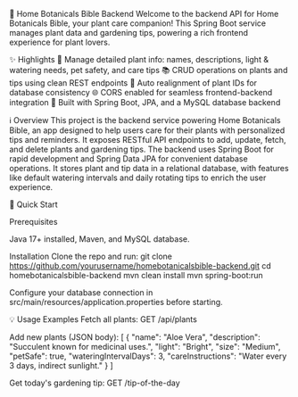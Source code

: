 🌿 Home Botanicals Bible Backend
Welcome to the backend API for Home Botanicals Bible, your plant care companion! This Spring Boot service manages plant data and gardening tips, powering a rich frontend experience for plant lovers.

✨ Highlights
🌱 Manage detailed plant info: names, descriptions, light & watering needs, pet safety, and care tips
📚 CRUD operations on plants and tips using clean REST endpoints
🔄 Auto realignment of plant IDs for database consistency
🌐 CORS enabled for seamless frontend-backend integration
🚀 Built with Spring Boot, JPA, and a MySQL database backend

ℹ️ Overview
This project is the backend service powering Home Botanicals Bible, an app designed to help users care for their plants with personalized tips and reminders. It exposes RESTful API endpoints to add, update, fetch, and delete plants and gardening tips.
The backend uses Spring Boot for rapid development and Spring Data JPA for convenient database operations. It stores plant and tip data in a relational database, with features like default watering intervals and daily rotating tips to enrich the user experience.

🚀 Quick Start

Prerequisites

Java 17+ installed,
Maven,
and MySQL database.

Installation
Clone the repo and run:
git clone https://github.com/yourusername/homebotanicalsbible-backend.git
cd homebotanicalsbible-backend
mvn clean install
mvn spring-boot:run

Configure your database connection in src/main/resources/application.properties before starting.

💡 Usage Examples
Fetch all plants:
GET /api/plants

Add new plants (JSON body):
[
  {
    "name": "Aloe Vera",
    "description": "Succulent known for medicinal uses.",
    "light": "Bright",
    "size": "Medium",
    "petSafe": true,
    "wateringIntervalDays": 3,
    "careInstructions": "Water every 3 days, indirect sunlight."
  }
]

Get today's gardening tip:
GET /tip-of-the-day
